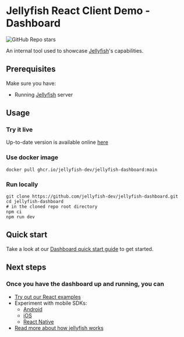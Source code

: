 # Jellyfish React Client Demo - Dashboard

![GitHub Repo stars](https://img.shields.io/github/stars/jellyfish-dev/jellyfish-dashboard)

An internal tool used to showcase [Jellyfish](https://github.com/jellyfish-dev/jellyfish)'s capabilities.

## Prerequisites

Make sure you have:

- Running [Jellyfish](https://github.com/jellyfish-dev/jellyfish) server

## Usage

### Try it live

Up-to-date version is available online [here](https://jellyfish-dev.github.io/jellyfish-dashboard/)

### Use docker image

```shell
docker pull ghcr.io/jellyfish-dev/jellyfish-dashboard:main
```

### Run locally

```shell
git clone https://github.com/jellyfish-dev/jellyfish-dashboard.git
cd jellyfish-dashboard
# in the cloned repo root directory
npm ci
npm run dev
```

## Quick start

Take a look at our [Dashboard quick start guide](https://www.youtube.com/watch?v=dQw4w9WgXcQ) to get started.

## Next steps

### Once you have the dashboard up and running, you can

- [Try out our React examples](https://github.com/jellyfish-dev/react-client-sdk/tree/main/examples)
- Experiment with mobile SDKs:
  - [Android](https://github.com/jellyfish-dev/android-client-sdk)
  - [iOS](https://github.com/jellyfish-dev/ios-client-sdk)
  - [React Native](https://github.com/jellyfish-dev/react-native-client-sdk)
- [Read more about how jellyfish works](https://jellyfish-dev.github.io/book/)
